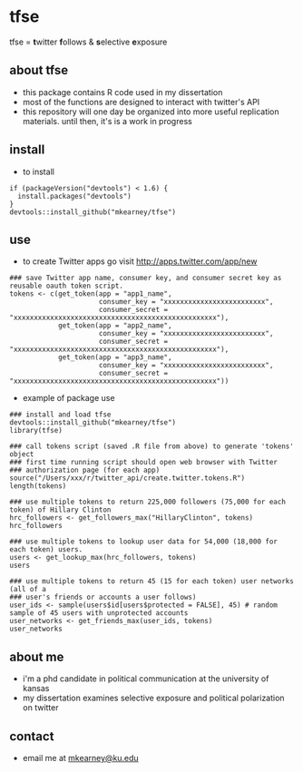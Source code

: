 # tfse
tfse = **t**witter **f**ollows & **s**elective **e**xposure

## about tfse
- this package contains R code used in my dissertation
- most of the functions are designed to interact with twitter's API
- this repository will one day be organized into more useful replication materials. until then, it's is a work in progress

## install
- to install
```{r}
if (packageVersion("devtools") < 1.6) {
  install.packages("devtools")
}
devtools::install_github("mkearney/tfse")
```

## use
- to create Twitter apps go visit http://apps.twitter.com/app/new
```{r}
### save Twitter app name, consumer key, and consumer secret key as reusable oauth token script.
tokens <- c(get_token(app = "app1_name",
                      consumer_key = "xxxxxxxxxxxxxxxxxxxxxxxxx",
                      consumer_secret = "xxxxxxxxxxxxxxxxxxxxxxxxxxxxxxxxxxxxxxxxxxxxxxxxxx"),
            get_token(app = "app2_name",
                      consumer_key = "xxxxxxxxxxxxxxxxxxxxxxxxx",
                      consumer_secret = "xxxxxxxxxxxxxxxxxxxxxxxxxxxxxxxxxxxxxxxxxxxxxxxxxx"),
            get_token(app = "app3_name",
                      consumer_key = "xxxxxxxxxxxxxxxxxxxxxxxxx",
                      consumer_secret = "xxxxxxxxxxxxxxxxxxxxxxxxxxxxxxxxxxxxxxxxxxxxxxxxxx"))
```
- example of package use
```{r}
### install and load tfse
devtools::install_github("mkearney/tfse")
library(tfse)

### call tokens script (saved .R file from above) to generate 'tokens' object
### first time running script should open web browser with Twitter 
### authorization page (for each app)
source("/Users/xxx/r/twitter_api/create.twitter.tokens.R") 
length(tokens)

### use multiple tokens to return 225,000 followers (75,000 for each token) of Hillary Clinton
hrc_followers <- get_followers_max("HillaryClinton", tokens)
hrc_followers

### use multiple tokens to lookup user data for 54,000 (18,000 for each token) users.
users <- get_lookup_max(hrc_followers, tokens)
users

### use multiple tokens to return 45 (15 for each token) user networks (all of a 
### user's friends or accounts a user follows)
user_ids <- sample(users$id[users$protected = FALSE], 45) # random sample of 45 users with unprotected accounts
user_networks <- get_friends_max(user_ids, tokens)
user_networks
```

## about me
- i'm a phd candidate in political communication at the university of kansas
- my dissertation examines selective exposure and political polarization on twitter

## contact
- email me at mkearney@ku.edu
